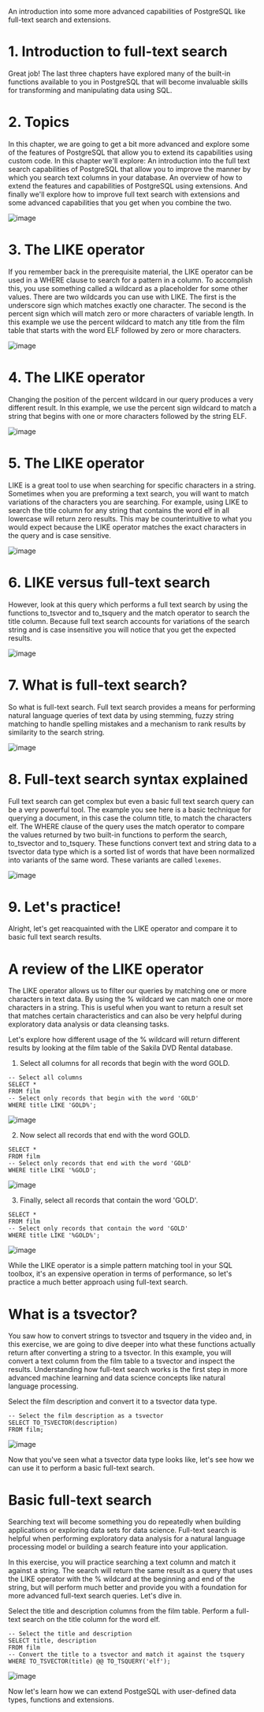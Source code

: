An introduction into some more advanced capabilities of PostgreSQL like full-text search and extensions.

# 1. Introduction to full-text search

Great job! The last three chapters have explored many of the built-in functions available to you in PostgreSQL that will become invaluable skills for transforming and manipulating data using SQL.

# 2. Topics

In this chapter, we are going to get a bit more advanced and explore some of the features of PostgreSQL that allow you to extend its capabilities using custom code. In this chapter we'll explore: An introduction into the full text search capabilities of PostgreSQL that allow you to improve the manner by which you search text columns in your database. An overview of how to extend the features and capabilities of PostgreSQL using extensions. And finally we'll explore how to improve full text search with extensions and some advanced capabilities that you get when you combine the two.

![image](https://github.com/artempohribnyi/datacamp/assets/113499718/e601be49-1325-4c65-af37-6f2d9b97d414)


# 3. The LIKE operator

If you remember back in the prerequisite material, the LIKE operator can be used in a WHERE clause to search for a pattern in a column. To accomplish this, you use something called a wildcard as a placeholder for some other values. There are two wildcards you can use with LIKE. The first is the underscore sign which matches exactly one character. The second is the percent sign which will match zero or more characters of variable length. In this example we use the percent wildcard to match any title from the film table that starts with the word ELF followed by zero or more characters.

![image](https://github.com/artempohribnyi/datacamp/assets/113499718/3ff693bf-608d-4a5a-97f2-27047a9cad06)


# 4. The LIKE operator

Changing the position of the percent wildcard in our query produces a very different result. In this example, we use the percent sign wildcard to match a string that begins with one or more characters followed by the string ELF.

![image](https://github.com/artempohribnyi/datacamp/assets/113499718/2b22b754-e318-449d-907b-cd29f9fb934a)


# 5. The LIKE operator

LIKE is a great tool to use when searching for specific characters in a string. Sometimes when you are preforming a text search, you will want to match variations of the characters you are searching. For example, using LIKE to search the title column for any string that contains the word elf in all lowercase will return zero results. This may be counterintuitive to what you would expect because the LIKE operator matches the exact characters in the query and is case sensitive.

![image](https://github.com/artempohribnyi/datacamp/assets/113499718/fae450dc-aa83-418a-8dd3-ee243f32fd5b)


# 6. LIKE versus full-text search

However, look at this query which performs a full text search by using the functions to_tsvector and to_tsquery and the match operator to search the title column. Because full text search accounts for variations of the search string and is case insensitive you will notice that you get the expected results.

![image](https://github.com/artempohribnyi/datacamp/assets/113499718/66dc57f7-491e-48c1-84b1-0baa61143cd2)


# 7. What is full-text search?

So what is full-text search. Full text search provides a means for performing natural language queries of text data by using stemming, fuzzy string matching to handle spelling mistakes and a mechanism to rank results by similarity to the search string.

![image](https://github.com/artempohribnyi/datacamp/assets/113499718/5044dc34-eebc-4a07-9a44-cd47bc0c0bbd)


# 8. Full-text search syntax explained

Full text search can get complex but even a basic full text search query can be a very powerful tool. The example you see here is a basic technique for querying a document, in this case the column title, to match the characters elf. The WHERE clause of the query uses the match operator to compare the values returned by two built-in functions to perform the search, to_tsvector and to_tsquery. These functions convert text and string data to a tsvector data type which is a sorted list of words that have been normalized into variants of the same word. These variants are called `lexemes`.

![image](https://github.com/artempohribnyi/datacamp/assets/113499718/f6bf13aa-0603-4cad-914d-3c0a736d0ec2)


# 9. Let's practice!

Alright, let's get reacquainted with the LIKE operator and compare it to basic full text search results.

# A review of the LIKE operator

The LIKE operator allows us to filter our queries by matching one or more characters in text data. By using the % wildcard we can match one or more characters in a string. This is useful when you want to return a result set that matches certain characteristics and can also be very helpful during exploratory data analysis or data cleansing tasks.

Let's explore how different usage of the % wildcard will return different results by looking at the film table of the Sakila DVD Rental database.

1. Select all columns for all records that begin with the word GOLD.

```
-- Select all columns
SELECT *
FROM film
-- Select only records that begin with the word 'GOLD'
WHERE title LIKE 'GOLD%';
```

![image](https://github.com/artempohribnyi/datacamp/assets/113499718/e7aea956-7d56-4883-b82a-1eb0dab4d927)

2. Now select all records that end with the word GOLD.

```
SELECT *
FROM film
-- Select only records that end with the word 'GOLD'
WHERE title LIKE '%GOLD';
```

![image](https://github.com/artempohribnyi/datacamp/assets/113499718/0c5f6fab-2ef4-404e-8bc7-954ed95cf33e)

3. Finally, select all records that contain the word 'GOLD'.

```
SELECT *
FROM film
-- Select only records that contain the word 'GOLD'
WHERE title LIKE '%GOLD%';
```

![image](https://github.com/artempohribnyi/datacamp/assets/113499718/06cc7746-7222-4ebd-95e6-6586f125168e)

While the LIKE operator is a simple pattern matching tool in your SQL toolbox, it's an expensive operation in terms of performance, so let's practice a much better approach using full-text search.

# What is a tsvector?

You saw how to convert strings to tsvector and tsquery in the video and, in this exercise, we are going to dive deeper into what these functions actually return after converting a string to a tsvector. In this example, you will convert a text column from the film table to a tsvector and inspect the results. Understanding how full-text search works is the first step in more advanced machine learning and data science concepts like natural language processing.

Select the film description and convert it to a tsvector data type.

```
-- Select the film description as a tsvector
SELECT TO_TSVECTOR(description)
FROM film;
```

![image](https://github.com/artempohribnyi/datacamp/assets/113499718/a79007f5-8253-4573-a5bb-9b00407620a2)

Now that you've seen what a tsvector data type looks like, let's see how we can use it to perform a basic full-text search.

# Basic full-text search

Searching text will become something you do repeatedly when building applications or exploring data sets for data science. Full-text search is helpful when performing exploratory data analysis for a natural language processing model or building a search feature into your application.

In this exercise, you will practice searching a text column and match it against a string. The search will return the same result as a query that uses the LIKE operator with the % wildcard at the beginning and end of the string, but will perform much better and provide you with a foundation for more advanced full-text search queries. Let's dive in.

Select the title and description columns from the film table.
Perform a full-text search on the title column for the word elf.

```
-- Select the title and description
SELECT title, description
FROM film
-- Convert the title to a tsvector and match it against the tsquery 
WHERE TO_TSVECTOR(title) @@ TO_TSQUERY('elf');
```

![image](https://github.com/artempohribnyi/datacamp/assets/113499718/a3b79d67-3237-4cf5-96b9-927a6d7bac02)

Now let's learn how we can extend PostgeSQL with user-defined data types, functions and extensions.
